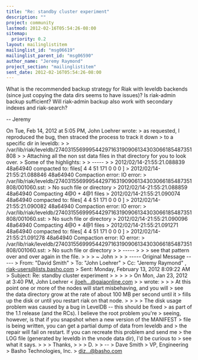 ```yaml
---
title: "Re: standby cluster experiment"
description: ""
project: community
lastmod: 2012-02-16T05:54:26-08:00
sitemap:
  priority: 0.2
layout: mailinglistitem
mailinglist_id: "msg06619"
mailinglist_parent_id: "msg06590"
author_name: "Jeremy Raymond"
project_section: "mailinglistitem"
sent_date: 2012-02-16T05:54:26-08:00
---
```



What is the recommended backup strategy for Riak with leveldb backends
(since just copying the data dirs seems to have issues)? Is riak-admin
backup sufficient? Will riak-admin backup also work with secondary
indexes and riak-search?

--
Jeremy

On Tue, Feb 14, 2012 at 5:05 PM, John Loehrer  wrote:
&gt; as requested, I reproduced the bug, then straced the process to track it down 
&gt; to a specific dir in leveldb:
&gt;
&gt; /var/lib/riak/leveldb/274031556999544297163190906134303066185487351808
&gt;
&gt; Attaching all the non sst data files in that directory for you to look over. 
&gt; Some of the highlights:
&gt;
&gt; -----
&gt;
&gt; 2012/02/14-21:55:21.088839 48a64940 compacted to: files[ 4 4 51 171 0 0 0 ]
&gt; 2012/02/14-21:55:21.088846 48a64940 Compaction error: IO error: 
&gt; /var/lib/riak/leveldb/274031556999544297163190906134303066185487351808/001060.sst:
&gt; No such file or directory
&gt; 2012/02/14-21:55:21.088859 48a64940 Compacting 4@0 + 4@1 files
&gt; 2012/02/14-21:55:21.090074 48a64940 compacted to: files[ 4 4 51 171 0 0 0 ]
&gt; 2012/02/14-21:55:21.090082 48a64940 Compaction error: IO error: 
&gt; /var/lib/riak/leveldb/274031556999544297163190906134303066185487351808/001060.sst:
&gt; No such file or directory
&gt; 2012/02/14-21:55:21.090096 48a64940 Compacting 4@0 + 4@1 files
&gt; 2012/02/14-21:55:21.091271 48a64940 compacted to: files[ 4 4 51 171 0 0 0 ]
&gt; 2012/02/14-21:55:21.091278 48a64940 Compaction error: IO error: 
&gt; /var/lib/riak/leveldb/274031556999544297163190906134303066185487351808/001060.sst:
&gt; No such file or directory
&gt;
&gt; -----
&gt;
&gt;
&gt; see that pattern over and over again in the file.
&gt;
&gt;
&gt; ~ John
&gt;
&gt;
&gt; ----- Original Message -----
&gt; From: "David Smith" 
&gt; To: "John Loehrer" 
&gt; Cc: "Jeremy Raymond" , riak-users@lists.basho.com
&gt; Sent: Monday, February 13, 2012 8:09:22 AM
&gt; Subject: Re: standby cluster experiment
&gt;
&gt;
&gt;
&gt;
&gt; On Mon, Jan 23, 2012 at 3:40 PM, John Loehrer &lt; jloeh...@gaiaonline.com &gt; 
&gt; wrote:
&gt;
&gt;
&gt; At this point one or more of the nodes will start misbehaving, and you will 
&gt; see the data directory grow at the rate of about 100 MB per second until it 
&gt; fills up the disk or until you restart riak on that node.
&gt;
&gt;
&gt;
&gt; The disk usage problem was caused by a bug in LevelDB -- this should be fixed 
&gt; as part of the 1.1 release (and the RCs). I believe the root problem you're 
&gt; seeing, however, is that if you snapshot when a new version of the MANIFEST 
&gt; file is being written, you can get a partial dump of data from leveldb and 
&gt; the repair will fail on restart. If you can recreate this problem and send me 
&gt; the LOG file (generated by leveldb in the vnode data dir), I'd be curious to 
&gt; see what it says.
&gt;
&gt;
&gt; Thanks,
&gt;
&gt;
&gt; D.
&gt;
&gt; --
&gt; Dave Smith
&gt; VP, Engineering
&gt; Basho Technologies, Inc.
&gt; diz...@basho.com

